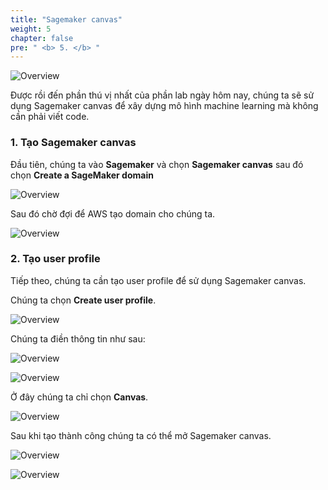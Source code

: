 ```yaml
---
title: "Sagemaker canvas"
weight: 5
chapter: false
pre: " <b> 5. </b> "
---
```


![Overview](/images/56.png)

Được rồi đến phần thú vị nhất của phần lab ngày hôm nay, chúng ta sẽ sử dụng Sagemaker canvas để xây dựng mô hình machine learning mà không cần phải viết code.

### 1. Tạo Sagemaker canvas

Đầu tiên, chúng ta vào **Sagemaker** và chọn **Sagemaker canvas** sau đó chọn **Create a SageMaker domain**

![Overview](/images/57.png)

Sau đó chờ đợi để AWS tạo domain cho chúng ta.

![Overview](/images/58.png)

### 2. Tạo user profile

Tiếp theo, chúng ta cần tạo user profile để sử dụng Sagemaker canvas.

Chúng ta chọn **Create user profile**.

![Overview](/images/59.png)

Chúng ta điền thông tin như sau:

![Overview](/images/60.png)

![Overview](/images/61png)

Ở đây chúng ta chỉ chọn **Canvas**.

![Overview](/images/62.png)

Sau khi tạo thành công chúng ta có thể mở Sagemaker canvas.

![Overview](/images/63.png)

![Overview](/images/64.png)


